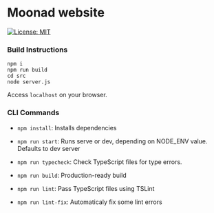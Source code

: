# Moonad website
<!-- [![Cirrus CI](https://api.cirrus-ci.com/github/moonad/Moonad.svg)](https://cirrus-ci.com/github/moonad/Moonad) -->
[![License: MIT](https://img.shields.io/badge/License-MIT-yellow.svg)](LICENSE)

### Build Instructions

```
npm i
npm run build
cd src
node server.js
```

Access `localhost` on your browser.


### CLI Commands

- `npm install`: Installs dependencies

- `npm run start`: Runs serve or dev, depending on NODE_ENV value. Defaults to dev server

- `npm run typecheck`: Check TypeScript files for type errors.

- `npm run build`: Production-ready build

- `npm run lint`: Pass TypeScript files using TSLint

- `npm run lint-fix`: Automaticaly fix some lint errors